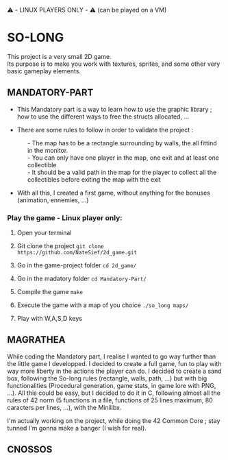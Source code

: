 ⚠️ - LINUX PLAYERS ONLY - ⚠️ (can be played on a VM)

# SO-LONG

This project is a very small 2D game. </br>
Its purpose is to make you work with textures, sprites, and some other very basic gameplay elements. </br>

## MANDATORY-PART
- This Mandatory part is a way to learn how to use the graphic library ; how to use the different ways to free the structs allocated, ...

- There are some rules to follow in order to validate the project :
    <ol>
    - The map has to be a rectangle surrounding by walls, the all fittind in the monitor. </br>
    - You can only have one player in the map, one exit and at least one collectible </br>
    - It should be a valid path in the map for the player to collect all the collectibles before exiting the map with the exit </br>
    </ol>

- With all this, I created a first game, without anything for the bonuses (animation, ennemies, ...)

### Play the game - Linux player only:

1. Open your terminal

2. Git clone the project ```git clone https://github.com/NateSief/2d_game.git```

3. Go in the game-project folder ```cd 2d_game/```

4. Go in the madatory folder ```cd Mandatory-Part/```

5. Compile the game ```make```

6. Execute the game with a map of you choice ```./so_long maps/```

7. Play with W,A,S,D keys

## MAGRATHEA
While coding the Mandatory part, I realise I wanted to go way further than the little game I developped. I decided to create a full game, fun to play with way more liberty in the actions the player can do.
I decided to create a sand box, following the So-long rules (rectangle, walls, path, ...) but with big functionalities (Procedural generation, game stats, in game lore with PNG, ...). All this could be easy, but I decided to do it in C, following almost all the rules of 42 norm (5 functions in a file, functions of 25 lines maximum, 80 caracters per lines, ...), with the Minilibx.

I'm actually working on the project, while doing the 42 Common Core ; stay tunned I'm gonna make a banger (I wish for real). 

## CNOSSOS
